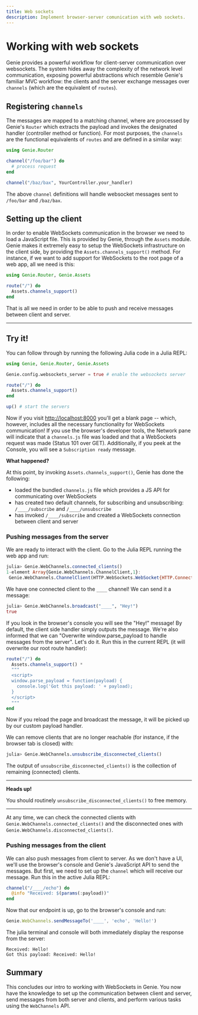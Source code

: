 ```yaml
---
title: Web sockets
description: Implement browser-server comunication with web sockets.
---
```

# Working with web sockets

Genie provides a powerful workflow for client-server communication over websockets. The system hides away the complexity
of the network level communication, exposing powerful abstractions which resemble Genie's familiar MVC workflow: the
clients and the server exchange messages over `channels` (which are the equivalent of `routes`).

## Registering `channels`

The messages are mapped to a matching channel, where are processed by Genie's `Router` which extracts the payload and
invokes the designated handler (controller method or function). For most purposes, the `channels` are the functional
equivalents of `routes` and are defined in a similar way:

```julia
using Genie.Router

channel("/foo/bar") do
  # process request
end

channel("/baz/bax", YourController.your_handler)
```

The above `channel` definitions will handle websocket messages sent to `/foo/bar` and `/baz/bax`.

## Setting up the client

In order to enable WebSockets communication in the browser we need to load a JavaScript file. This is provided by Genie,
through the `Assets` module. Genie makes it extremely easy to setup the WebSockets infrastructure on the client side,
by providing the `Assets.channels_support()` method. For instance, if we want to add support for WebSockets to the root
page of a web app, all we need is this:

```julia
using Genie.Router, Genie.Assets

route("/") do
  Assets.channels_support()
end
```

That is all we need in order to be able to push and receive messages between client and server.

---

## Try it!

You can follow through by running the following Julia code in a Julia REPL:

```julia
using Genie, Genie.Router, Genie.Assets

Genie.config.websockets_server = true # enable the websockets server

route("/") do
  Assets.channels_support()
end

up() # start the servers
```

Now if you visit <http://localhost:8000> you'll get a blank page -- which, however, includes all the necessary
functionality for WebSockets communication! If you use the browser's developer tools, the Network pane will indicate
that a `channels.js` file was loaded and that a WebSockets request was made (Status 101 over GET). Additionally, if you
peek at the Console, you will see a `Subscription ready` message.

**What happened?**

At this point, by invoking `Assets.channels_support()`, Genie has done the following:

* loaded the bundled `channels.js` file which provides a JS API for communicating over WebSockets
* has created two default channels, for subscribing and unsubscribing: `/____/subscribe` and `/____/unsubscribe`
* has invoked `/____/subscribe` and created a WebSockets connection between client and server

### Pushing messages from the server

We are ready to interact with the client. Go to the Julia REPL running the web app and run:

```julia
julia> Genie.WebChannels.connected_clients()
1-element Array{Genie.WebChannels.ChannelClient,1}:
 Genie.WebChannels.ChannelClient(HTTP.WebSockets.WebSocket{HTTP.ConnectionPool.Transaction{Sockets.TCPSocket}}(T0  🔁    0↑🔒    0↓🔒 100s 127.0.0.1:8001:8001 ≣16, 0x01, true, UInt8[0x7b, 0x22, 0x63, 0x68, 0x61, 0x6e, 0x6e, 0x65, 0x6c, 0x22  …  0x79, 0x6c, 0x6f, 0x61, 0x64, 0x22, 0x3a, 0x7b, 0x7d, 0x7d], UInt8[], false, false), ["____"])
```

We have one connected client to the `____` channel! We can send it a message:

```julia
julia> Genie.WebChannels.broadcast("____", "Hey!")
true
```

If you look in the browser's console you will see the "Hey!" message! By default, the client side handler simply outputs
the message. We're also informed that we can "Overwrite window.parse_payload to handle messages from the server".
Let's do it. Run this in the current REPL (it will overwrite our root route handler):

```julia
route("/") do
  Assets.channels_support() *
  """
  <script>
  window.parse_payload = function(payload) {
    console.log('Got this payload: ' + payload);
  }
  </script>
  """
end
```

Now if you reload the page and broadcast the message, it will be picked up by our custom payload handler.

We can remove clients that are no longer reachable (for instance, if the browser tab is closed) with:

```julia
julia> Genie.WebChannels.unsubscribe_disconnected_clients()
```

The output of `unsubscribe_disconnected_clients()` is the collection of remaining (connected) clients.

---

**Heads up!**

You should routinely `unsubscribe_disconnected_clients()` to free memory.

---

At any time, we can check the connected clients with `Genie.WebChannels.connected_clients()` and the disconnected ones
with `Genie.WebChannels.disconnected_clients()`.

### Pushing messages from the client

We can also push messages from client to server. As we don't have a UI, we'll use the browser's console and Genie's JavaScript
API to send the messages. But first, we need to set up the `channel` which will receive our message. Run this in the active Julia REPL:

```julia
channel("/____/echo") do
  @info "Received: $(params(:payload))"
end
```

Now that our endpoint is up, go to the browser's console and run:

```javascript
Genie.WebChannels.sendMessageTo('____', 'echo', 'Hello!')
```

The julia terminal and console will both immediately display the response from the server:

```text
Received: Hello!
Got this payload: Received: Hello!
```

## Summary

This concludes our intro to working with WebSockets in Genie. You now have the knowledge to set up the communication between
client and server, send messages from both server and clients, and perform various tasks using the `WebChannels` API.
